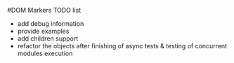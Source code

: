 #DOM Markers TODO list

* add debug information
* provide examples
* add children support
* refactor the objects after finishing of async tests & testing of concurrent modules execution
